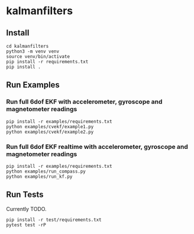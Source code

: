 # kalmanfilters

## Install

```
cd kalmanfilters
python3 -m venv venv
source venv/bin/activate
pip install -r requirements.txt
pip install .
```

## Run Examples

### Run full 6dof EKF with accelerometer, gyroscope and magnetometer readings

```
pip install -r examples/requirements.txt
python examples/cvekf/example1.py
python examples/cvekf/example2.py
```

### Run full 6dof EKF realtime with accelerometer, gyroscope and magnetometer readings

```
pip install -r examples/requirements.txt
python examples/run_compass.py
python examples/run_kf.py
```

## Run Tests

Currently TODO.

```
pip install -r test/requirements.txt
pytest test -rP
```